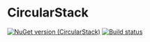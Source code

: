 # CircularStack

[![NuGet version (CircularStack)](https://img.shields.io/nuget/v/CircularStack.svg?style=flat-square)](https://www.nuget.org/packages/CircularStack/)
[![Build status](https://ci.appveyor.com/api/projects/status/x9cv2228prqcqst9/branch/master?svg=true)](https://ci.appveyor.com/project/jpmaria/circularstack)
